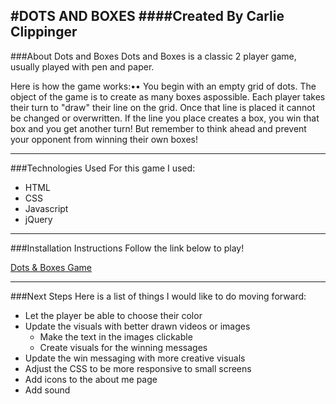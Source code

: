 #DOTS AND BOXES
####Created By Carlie Clippinger
--------
###About Dots and Boxes
Dots and Boxes is a classic 2 player game, usually played with pen and paper.  

Here is how the game works:••
    You begin with an empty grid of dots. The object of the game is to create as many boxes aspossible. Each player takes their turn to "draw" their line on the grid. Once that line is placed it cannot be changed or overwritten. If the line you place creates a box, you win that box and you get another turn! But remember to think ahead and prevent your opponent from winning their own boxes! 

--------
###Technologies Used
For this game I used:
* HTML
* CSS
* Javascript
* jQuery

--------
###Installation Instructions
Follow the link below to play!

[Dots & Boxes Game](https://carliesachiko.github.io/project-1/index.html)

--------
###Next Steps
Here is a list of things I would like to do moving forward:
* Let the player be able to choose their color
* Update the visuals with better drawn videos or images
    * Make the text in the images clickable
    * Create visuals for the winning messages
* Update the win messaging with more creative visuals
* Adjust the CSS to be more responsive to small screens
* Add icons to the about me page
* Add sound

